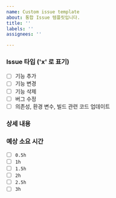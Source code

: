 ```yaml
---
name: Custom issue template
about: 통합 Issue 템플릿입니다.
title: ''
labels: ''
assignees: ''

---
```


### Issue 타입 ('x' 로 표기)
- [ ] 기능 추가
- [ ] 기능 변경
- [ ] 기능 삭제
- [ ] 버그 수정
- [ ] 의존성, 환경 변수, 빌드 관련 코드 업데이트

### 상세 내용


### 예상 소요 시간
- [ ] `0.5h`
- [ ] `1h`
- [ ] `1.5h`
- [ ] `2h`
- [ ] `2.5h`
- [ ] `3h`
